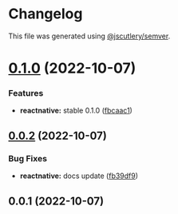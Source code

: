 # Changelog

This file was generated using [@jscutlery/semver](https://github.com/jscutlery/semver).

# [0.1.0](https://github.com/ethereum-push-notification-service/sdk/compare/reactnative-0.0.2...reactnative-0.1.0) (2022-10-07)


### Features

* **reactnative:** stable 0.1.0 ([fbcaac1](https://github.com/ethereum-push-notification-service/sdk/commit/fbcaac12df32935d798903bbafafd9e41a6553b6))



## [0.0.2](https://github.com/ethereum-push-notification-service/sdk/compare/reactnative-0.0.1...reactnative-0.0.2) (2022-10-07)


### Bug Fixes

* **reactnative:** docs update ([fb39df9](https://github.com/ethereum-push-notification-service/sdk/commit/fb39df9d37cf960bc1498f9f51189221a6d52271))



## 0.0.1 (2022-10-07)

